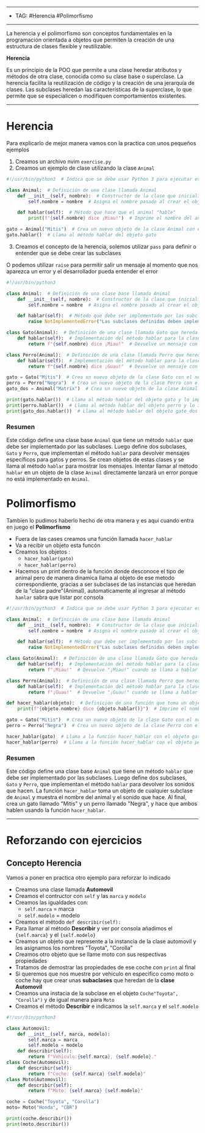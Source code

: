 
---
- TAG: #Herencia #Polimorfismo
----

La herencia y el polimorfismo son conceptos fundamentales en la programación orientada a objetos que permiten la creación de una estructura de clases flexible y reutilizable.

**Herencia**

Es un principio de la POO que permite a una clase heredar atributos y métodos de otra clase, conocida como su clase base o superclase. La herencia facilita la reutilización de código y la creación de una jerarquía de clases. Las subclases heredan las características de la superclase, lo que permite que se especialicen o modifiquen comportamientos existentes.

----
# Herencia

Para explicarlo de mejor manera vamos con la practica con unos pequeños ejemplos

1. Creamos un archivo nvim `exercise.py`
2. Creamos un ejemplo de clase utilizando la clase `Animal`

```python
#!/usr/bin/python3  # Indica que se debe usar Python 3 para ejecutar este script

class Animal:  # Definición de una clase llamada Animal
    def __init__(self, nombre):  # Constructor de la clase que inicializa el nombre del animal
        self.nombre = nombre  # Asigna el nombre pasado al crear el objeto a la variable de instancia

    def hablar(self):  # Método que hace que el animal "hable"
        print(f"{self.nombre} dice ¡Miau!")  # Imprime el nombre del animal seguido de "dice ¡Miau!"

gato = Animal("Mitis")  # Crea un nuevo objeto de la clase Animal con el nombre "Mitis"
gato.hablar()  # Llama al método hablar del objeto gato


```
3. Creamos el concepto de la herencia, solemos utilizar `pass` para definir o entender que se debe crear las subclases

O podemos utilizar `raise` para permitir salir un mensaje al momento que nos aparezca un error y el desarrollador pueda entender el error

```python
#!/usr/bin/python3 

class Animal:  # Definición de una clase base llamada Animal
    def __init__(self, nombre):  # Constructor de la clase que inicializa el nombre del animal
        self.nombre = nombre  # Asigna el nombre pasado al crear el objeto a la variable de instancia

    def hablar(self):  # Método que debe ser implementado por las subclases
        raise NotImplementedError("Las subclases definidas deben implementar este método")  # Lanza un error si no se implementa en una subclase

class Gato(Animal):  # Definición de una clase llamada Gato que hereda de Animal
    def hablar(self):  # Implementación del método hablar para la clase Gato
        return f"{self.nombre} dice ¡Miau!"  # Devuelve un mensaje con el nombre del gato y "dice ¡Miau!"

class Perro(Animal):  # Definición de una clase llamada Perro que hereda de Animal
    def hablar(self):  # Implementación del método hablar para la clase Perro
        return f"{self.nombre} dice ¡Guau!"  # Devuelve un mensaje con el nombre del perro y "dice ¡Guau!"

gato = Gato("Mitis")  # Crea un nuevo objeto de la clase Gato con el nombre "Mitis"
perro = Perro("Negra")  # Crea un nuevo objeto de la clase Perro con el nombre "Negra"
gato_dos = Animal("Matrix")  # Crea un nuevo objeto de la clase Animal con el nombre "Matrix"

print(gato.hablar())  # Llama al método hablar del objeto gato y lo imprime
print(perro.hablar())  # Llama al método hablar del objeto perro y lo imprime
print(gato_dos.hablar())  # Llama al método hablar del objeto gato_dos y lo imprime (esto lanzará un error)

```

### Resumen

Este código define una clase base `Animal` que tiene un método `hablar` que debe ser implementado por las subclases. Luego define dos subclases, `Gato` y `Perro`, que implementan el método `hablar` para devolver mensajes específicos para gatos y perros. Se crean objetos de estas clases y se llama al método `hablar` para mostrar los mensajes. Intentar llamar al método `hablar` en un objeto de la clase `Animal` directamente lanzará un error porque no está implementado en `Animal`.

# Polimorfismo

Tambien lo pudimos haberlo hecho de otra manera y es aqui cuando entra en juego el **Polimorfismo** 

- Fuera de las cases creamos una función llamada `hacer_hablar`
- Va a recibir un objeto esta funcón 
- Creamos los objetos :
	- `hacer_hablar(gato)`
	- `hacer_hablar(perro)`
- Hacemos un print dentro de la función donde desconoce el tipo de animal pero de manera dinamica llama al objeto de ese metodo correspondiente, gracias a ser subclases de las instancias que heredan de la "clase padre"(Animal), automaticamente al ingresar al método `hanlar` sabra que listar por consola 

```python
#!/usr/bin/python3  # Indica que se debe usar Python 3 para ejecutar este script

class Animal:  # Definición de una clase base llamada Animal
    def __init__(self, nombre):  # Constructor de la clase que inicializa el nombre del animal
        self.nombre = nombre  # Asigna el nombre pasado al crear el objeto a la variable de instancia

    def hablar(self):  # Método que debe ser implementado por las subclases
        raise NotImplementedError("Las subclases definidas deben implementar este método")  # Lanza un error si no se implementa en una subclase

class Gato(Animal):  # Definición de una clase llamada Gato que hereda de Animal
    def hablar(self):  # Implementación del método hablar para la clase Gato
        return f"¡Miau!"  # Devuelve "¡Miau!" cuando se llama a hablar

class Perro(Animal):  # Definición de una clase llamada Perro que hereda de Animal
    def hablar(self):  # Implementación del método hablar para la clase Perro
        return f"¡Guau!"  # Devuelve "¡Guau!" cuando se llama a hablar

def hacer_hablar(objeto):  # Definición de una función que toma un objeto como argumento
    print(f"{objeto.nombre} dice {objeto.hablar()}")  # Imprime el nombre del objeto y lo que dice

gato = Gato("Mitis")  # Crea un nuevo objeto de la clase Gato con el nombre "Mitis"
perro = Perro("Negra")  # Crea un nuevo objeto de la clase Perro con el nombre "Negra"

hacer_hablar(gato)  # Llama a la función hacer_hablar con el objeto gato
hacer_hablar(perro)  # Llama a la función hacer_hablar con el objeto perro

```

### Resumen

Este código define una clase base `Animal` que tiene un método `hablar` que debe ser implementado por las subclases. Luego define dos subclases, `Gato` y `Perro`, que implementan el método `hablar` para devolver los sonidos que hacen. La función `hacer_hablar` toma un objeto de cualquier subclase de `Animal` y muestra el nombre del animal y el sonido que hace. Al final, crea un gato llamado "Mitis" y un perro llamado "Negra", y hace que ambos hablen usando la función `hacer_hablar`.

----
# Reforzando con ejercicios

## Concepto Herencia

Vamos a poner en practica otro ejemplo para reforzar lo indicado 
- Creamos una clase llamada **Automovil**
- Creamos el contructor con `self` y las `marca` y `modelo`
- Creamos las igualdades con:
	- `self.marca` = marca
	- `self.modelo` = modelo
- Creamos el método `def describir(self):`
- Para llamar al método **Describir** y ver por consola añadimos el `{self.marca}` y el `{self.modelo}`
- Creamos un objeto que represente a la instancia de la clase automovil y les asignamos los nombres "Toyota", "Corolla"
- Creamos otro objeto que se llame moto con sus respectivas propiedades
- Tratamos de demostrar las propiedades de ese coche con `print` al final
- Si queremos que nos muestre por vehiculo en especifico como moto o coche hay que crear unas **subaclases** que heredan de la **clase** **Automovil** 
- Creamos una instacia de la subclase en el objeto `Coche"Toyota", "Corolla")` y de igual manera para `Moto`
- Creamos el método **Describir** e indicamos la `self.marca` y el `self.modelo`

```python
#!/usr/bin/python3

class Automovil:
	def __init__(self, marca, modelo):
		self.marca = marca
		self.modelo = modelo
	def describir(self):
		return f"Vehiculo:{self.marca}, {self.modelo}."
class Coche(Automovil):
	def describir(self):
		return f"Coche: {self.marca} {self.modelo}"
class Moto(Automovil):
	def describir(self):
		return f"Moto: {self.marca} {self.modelo}"

coche = Coche("Toyota", "Corolla")
moto= Moto("Honda", "CBR")

print(coche.describir())
print(moto.describir())

```